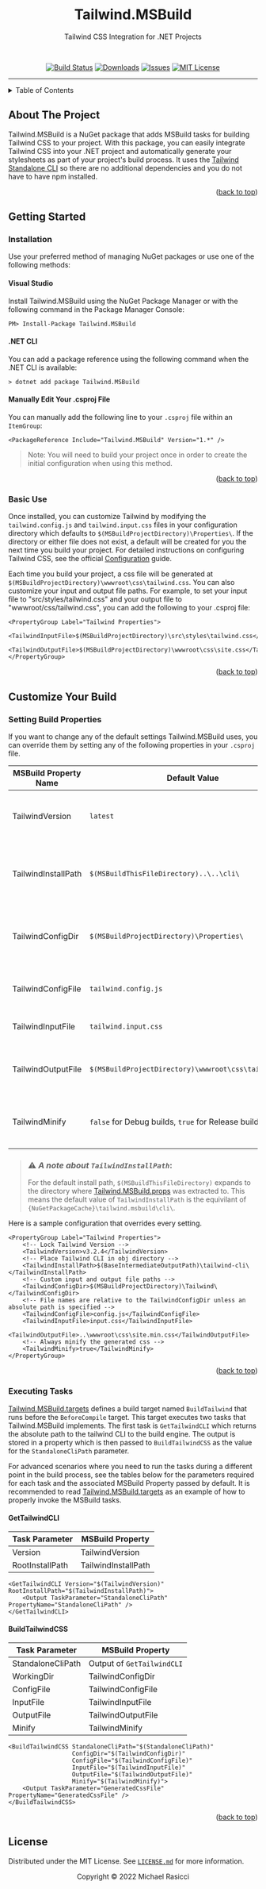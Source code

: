 <a name="readme-top"></a>
<div align="center">

# Tailwind.MSBuild

Tailwind CSS Integration for .NET Projects

<br />

<!-- PROJECT SHIELDS -->
[![Build Status][build-shield]][build-url]
[![Downloads][downloads-shield]][downloads-url]
[![Issues][issues-shield]][issues-url]
[![MIT License][license-shield]][license-url]

<hr />
</div>

<details>
  <summary>Table of Contents</summary>
  <ol>
    <li>
      <a href="#about-the-project">About The Project</a>
    </li>
    <li>
      <a href="#getting-started">Getting Started</a>
      <ul>
        <li><a href="#installation">Installation</a></li>
        <li><a href="#basic-use">Basic Use</a></li>
      </ul>
    </li>
    <li><a href="#customize-your-build">Customize Your Build</a></li>
    <ul>
        <li><a href="#setting-build-properties">Setting Build Properties</a></li>
        <li><a href="#executing-tasks">Executing Tasks</a></li>
    </ul>
    <li><a href="#license">License</a></li>
  </ol>
</details>

## About The Project

Tailwind.MSBuild is a NuGet package that adds MSBuild tasks for building Tailwind CSS to your project. With this package, you can easily integrate Tailwind CSS into your .NET project and automatically generate your stylesheets as part of your project's build process. It uses the [Tailwind Standalone CLI][tailwind-cli] so there are no additional dependencies and you do not have to have npm installed.

<p align="right">(<a href="#readme-top">back to top</a>)</p>

## Getting Started

### Installation

Use your preferred method of managing NuGet packages or use one of the following methods:

#### Visual Studio

Install Tailwind.MSBuild using the NuGet Package Manager or with the following command in the Package Manager Console:

```
PM> Install-Package Tailwind.MSBuild
```

#### .NET CLI

You can add a package reference using the following command when the .NET CLI is available:

```
> dotnet add package Tailwind.MSBuild
```

#### Manually Edit Your .csproj File

You can manually add the following line to your `.csproj` file within an `ItemGroup`:

```
<PackageReference Include="Tailwind.MSBuild" Version="1.*" />
```

> Note: You will need to build your project once in order to create the initial configuration when using this method.

<p align="right">(<a href="#readme-top">back to top</a>)</p>

### Basic Use

Once installed, you can customize Tailwind by modifying the `tailwind.config.js` and `tailwind.input.css` files in your configuration directory which defaults to `$(MSBuildProjectDirectory)\Properties\`. If the directory or either file does not exist, a default will be created for you the next time you build your project. For detailed instructions on configuring Tailwind CSS, see the official [Configuration][tailwind-docs] guide.

Each time you build your project, a css file will be generated at `$(MSBuildProjectDirectory)\wwwroot\css\tailwind.css`. You can also customize your input and output file paths. For example, to set your input file to "src/styles/tailwind.css" and your output file to "wwwroot/css/tailwind.css", you can add the following to your .csproj file:

```
<PropertyGroup Label="Tailwind Properties">
	<TailwindInputFile>$(MSBuildProjectDirectory)\src\styles\tailwind.css</TailwindInputFile>
	<TailwindOutputFile>$(MSBuildProjectDirectory)\wwwroot\css\site.css</TailwindOutputFile>
</PropertyGroup>
```

<p align="right">(<a href="#readme-top">back to top</a>)</p>

## Customize Your Build

### Setting Build Properties

If you want to change any of the default settings Tailwind.MSBuild uses, you can override them by setting any of the following properties in your `.csproj` file.

| MSBuild Property Name | Default Value                                         | Description                                                |
|-----------------------|-------------------------------------------------------|------------------------------------------------------------|
| TailwindVersion       | `latest`                                              | The version tag of the tailwind release to use.            |
| TailwindInstallPath   | `$(MSBuildThisFileDirectory)..\..\cli\`               | The directory where the tailwindcss cli should be located. |
| TailwindConfigDir     | `$(MSBuildProjectDirectory)\Properties\`              | The directory containing the tailwind configuration files. |
| TailwindConfigFile    | `tailwind.config.js`                                  | The name of the tailwind configuration file.               |
| TailwindInputFile     | `tailwind.input.css`                                  | The name of the input css file.                            |
| TailwindOutputFile    | `$(MSBuildProjectDirectory)\wwwroot\css\tailwind.css` | The path where the output css file will be located.        |
| TailwindMinify        | `false` for Debug builds, `true` for Release builds   | Whether the generated css should be minified or not.       |

>### ⚠️ *A note about `TailwindInstallPath`*:
> For the default install path, `$(MSBuildThisFileDirectory)` expands to the directory where [Tailwind.MSBuild.props][tailwind-msbuild-props] was extracted to. This means the default value of `TailwindInstallPath` is the equivilant of `{NuGetPackageCache}\tailwind.msbuild\cli\`. 

Here is a sample configuration that overrides every setting.

```
<PropertyGroup Label="Tailwind Properties">
    <!-- Lock Tailwind Version -->
    <TailwindVersion>v3.2.4</TailwindVersion>
    <!-- Place Tailwind CLI in obj directory -->
    <TailwindInstallPath>$(BaseIntermediateOutputPath)\tailwind-cli\</TailwindInstallPath>
    <!-- Custom input and output file paths -->
    <TailwindConfigDir>$(MSBuildProjectDirectory)\Tailwind\</TailwindConfigDir>
    <!-- File names are relative to the TailwindConfigDir unless an absolute path is specified -->
    <TailwindConfigFile>config.js</TailwindConfigFile>
    <TailwindInputFile>input.css</TailwindInputFile>
    <TailwindOutputFile>..\wwwroot\css\site.min.css</TailwindOutputFile>
    <!-- Always minify the generated css -->
    <TailwindMinify>true</TailwindMinify>
</PropertyGroup>
```

<p align="right">(<a href="#readme-top">back to top</a>)</p>

### Executing Tasks

[Tailwind.MSBuild.targets][tailwind-msbuild-targets] defines a build target named `BuildTailwind` that runs before the `BeforeCompile` target. This target executes two tasks that Tailwind.MSBuild implements. The first task is `GetTailwindCLI` which returns the absolute path to the tailwind CLI to the build engine. The output is stored in a property which is then passed to `BuildTailwindCSS` as the value for the `StandaloneCliPath` parameter.

For advanced scenarios where you need to run the tasks during a different point in the build process, see the tables below for the parameters required for each task and the associated MSBuild Property passed by default. It is recommended to read [Tailwind.MSBuild.targets][tailwind-msbuild-targets] as an example of how to properly invoke the MSBuild tasks.

#### GetTailwindCLI

| Task Parameter  | MSBuild Property    |
|-----------------|---------------------|
| Version         | TailwindVersion     |
| RootInstallPath | TailwindInstallPath |

```
<GetTailwindCLI Version="$(TailwindVersion)" RootInstallPath="$(TailwindInstallPath)">
    <Output TaskParameter="StandaloneCliPath" PropertyName="StandaloneCliPath" />
</GetTailwindCLI>
```

#### BuildTailwindCSS

| Task Parameter    | MSBuild Property           |
|-------------------|----------------------------|
| StandaloneCliPath | Output of `GetTailwindCLI` |
| WorkingDir        | TailwindConfigDir          |
| ConfigFile        | TailwindConfigFile         |
| InputFile         | TailwindInputFile          |
| OutputFile        | TailwindOutputFile         |
| Minify            | TailwindMinify             |

```
<BuildTailwindCSS StandaloneCliPath="$(StandaloneCliPath)"
                  ConfigDir="$(TailwindConfigDir)"
                  ConfigFile="$(TailwindConfigFile)"
                  InputFile="$(TailwindInputFile)"
                  OutputFile="$(TailwindOutputFile)"
                  Minify="$(TailwindMinify)">
    <Output TaskParameter="GeneratedCssFile" PropertyName="GeneratedCssFile" />
</BuildTailwindCSS>
```

<p align="right">(<a href="#readme-top">back to top</a>)</p>

## License

Distributed under the MIT License. See [`LICENSE.md`](./LICENSE.md) for more information.

<p align="center">Copyright © 2022 Michael Rasicci</p>

<!-- MARKDOWN LINKS & IMAGES -->
[downloads-shield]: https://img.shields.io/github/downloads/mjrasicci/tailwind.msbuild/total?logo=github&style=for-the-badge
[downloads-url]: https://github.com/MJRasicci?tab=packages&repo_name=Tailwind.MSBuild
[build-shield]: https://img.shields.io/github/actions/workflow/status/mjrasicci/tailwind.msbuild/build.yml?branch=main&logo=github&style=for-the-badge
[build-url]: https://github.com/mjrasicci/tailwind.msbuild/actions/workflows/build.yml
[issues-shield]: https://img.shields.io/github/issues/mjrasicci/tailwind.msbuild.svg?logo=github&style=for-the-badge
[issues-url]: https://github.com/mjrasicci/tailwind.msbuild/issues
[license-shield]: https://img.shields.io/github/license/mjrasicci/tailwind.msbuild.svg?style=for-the-badge
[license-url]: https://github.com/mjrasicci/tailwind.msbuild/blob/master/LICENSE.txt
[tailwind-cli]: https://tailwindcss.com/blog/standalone-cli
[tailwind-docs]: https://tailwindcss.com/docs/configuration
[tailwind-msbuild-props]: ./Source/Tailwind.MSBuild/build/Tailwind.MSBuild.props
[tailwind-msbuild-targets]: ./Source/Tailwind.MSBuild/build/Tailwind.MSBuild.targets
